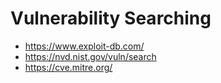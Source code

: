 # Vulnerability Searching

- https://www.exploit-db.com/
- https://nvd.nist.gov/vuln/search
- https://cve.mitre.org/
